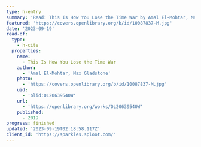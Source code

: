 ```yaml
---
type: h-entry
summary: 'Read: This Is How You Lose the Time War by Amal El-Mohtar, Max Gladstone'
featured: 'https://covers.openlibrary.org/b/id/10087837-M.jpg'
date: '2023-09-19'
read-of:
  type:
    - h-cite
  properties:
    name:
      - This Is How You Lose the Time War
    author:
      - 'Amal El-Mohtar, Max Gladstone'
    photo:
      - 'https://covers.openlibrary.org/b/id/10087837-M.jpg'
    uid:
      - 'olid:OL20639540W'
    url:
      - 'https://openlibrary.org/works/OL20639540W'
    published:
      - 2019
progress: finished
updated: '2023-09-19T02:18:58.117Z'
client_id: 'https://sparkles.sploot.com/'
---
```


